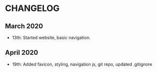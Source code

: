 # CHANGELOG

## March 2020

* 13th: Started website, basic navigation.

## April 2020

* 19th: Added favicon, styling, navigation js, git repo, updated .gitignore